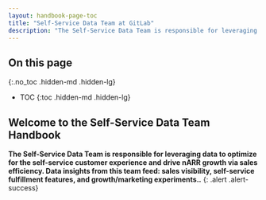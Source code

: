 ```yaml
---
layout: handbook-page-toc
title: "Self-Service Data Team at GitLab"
description: "The Self-Service Data Team is responsible for leveraging data to optimize for the self-service customer experience and drive nARR growth via sales efficiency. Data insights from this team feed: sales visibility, self-service fulfillment features, and growth/marketing experiments."
---
```


## On this page
{:.no_toc .hidden-md .hidden-lg}

- TOC
{:toc .hidden-md .hidden-lg}

<link rel="stylesheet" type="text/css" href="/stylesheets/biztech.css" />

## Welcome to the Self-Service Data Team Handbook

**The Self-Service Data Team is responsible for leveraging data to optimize for the self-service customer experience and drive nARR growth via sales efficiency. Data insights from this team feed: sales visibility, self-service fulfillment features, and growth/marketing experiments..** 
{: .alert .alert-success}
